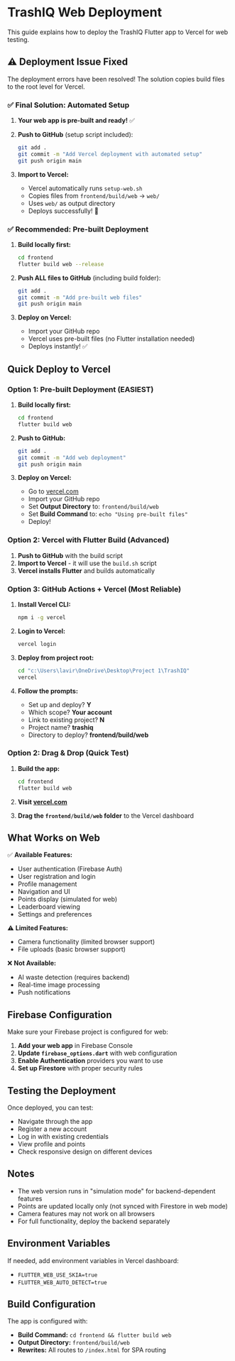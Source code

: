 # TrashIQ Web Deployment

This guide explains how to deploy the TrashIQ Flutter app to Vercel for web testing.

## ⚠️ Deployment Issue Fixed

The deployment errors have been resolved! The solution copies build files to the root level for Vercel.

### ✅ Final Solution: Automated Setup

1. **Your web app is pre-built and ready!** ✅

2. **Push to GitHub** (setup script included):
   ```bash
   git add .
   git commit -m "Add Vercel deployment with automated setup"
   git push origin main
   ```

3. **Import to Vercel:**
   - Vercel automatically runs `setup-web.sh`
   - Copies files from `frontend/build/web` → `web/`
   - Uses `web/` as output directory
   - Deploys successfully! 🚀

### ✅ Recommended: Pre-built Deployment

1. **Build locally first:**
   ```bash
   cd frontend
   flutter build web --release
   ```

2. **Push ALL files to GitHub** (including build folder):
   ```bash
   git add .
   git commit -m "Add pre-built web files"
   git push origin main
   ```

3. **Deploy on Vercel:**
   - Import your GitHub repo
   - Vercel uses pre-built files (no Flutter installation needed)
   - Deploys instantly! ✅

## Quick Deploy to Vercel

### Option 1: Pre-built Deployment (EASIEST)

1. **Build locally first:**
   ```bash
   cd frontend
   flutter build web
   ```

2. **Push to GitHub:**
   ```bash
   git add .
   git commit -m "Add web deployment"
   git push origin main
   ```

3. **Deploy on Vercel:**
   - Go to [vercel.com](https://vercel.com)
   - Import your GitHub repo
   - Set **Output Directory** to: `frontend/build/web`
   - Set **Build Command** to: `echo "Using pre-built files"`
   - Deploy!

### Option 2: Vercel with Flutter Build (Advanced)

1. **Push to GitHub** with the build script
2. **Import to Vercel** - it will use the `build.sh` script
3. **Vercel installs Flutter** and builds automatically

### Option 3: GitHub Actions + Vercel (Most Reliable)

1. **Install Vercel CLI:**
   ```bash
   npm i -g vercel
   ```

2. **Login to Vercel:**
   ```bash
   vercel login
   ```

3. **Deploy from project root:**
   ```bash
   cd "c:\Users\lavir\OneDrive\Desktop\Project 1\TrashIQ"
   vercel
   ```

4. **Follow the prompts:**
   - Set up and deploy? **Y**
   - Which scope? **Your account**
   - Link to existing project? **N**
   - Project name? **trashiq**
   - Directory to deploy? **frontend/build/web**

### Option 2: Drag & Drop (Quick Test)

1. **Build the app:**
   ```bash
   cd frontend
   flutter build web
   ```

2. **Visit [vercel.com](https://vercel.com)**

3. **Drag the `frontend/build/web` folder** to the Vercel dashboard

## What Works on Web

✅ **Available Features:**
- User authentication (Firebase Auth)
- User registration and login
- Profile management
- Navigation and UI
- Points display (simulated for web)
- Leaderboard viewing
- Settings and preferences

⚠️ **Limited Features:**
- Camera functionality (limited browser support)
- File uploads (basic browser support)

❌ **Not Available:**
- AI waste detection (requires backend)
- Real-time image processing
- Push notifications

## Firebase Configuration

Make sure your Firebase project is configured for web:

1. **Add your web app** in Firebase Console
2. **Update `firebase_options.dart`** with web configuration
3. **Enable Authentication** providers you want to use
4. **Set up Firestore** with proper security rules

## Testing the Deployment

Once deployed, you can test:

- Navigate through the app
- Register a new account
- Log in with existing credentials
- View profile and points
- Check responsive design on different devices

## Notes

- The web version runs in "simulation mode" for backend-dependent features
- Points are updated locally only (not synced with Firestore in web mode)
- Camera features may not work on all browsers
- For full functionality, deploy the backend separately

## Environment Variables

If needed, add environment variables in Vercel dashboard:
- `FLUTTER_WEB_USE_SKIA=true`
- `FLUTTER_WEB_AUTO_DETECT=true`

## Build Configuration

The app is configured with:
- **Build Command:** `cd frontend && flutter build web`
- **Output Directory:** `frontend/build/web`
- **Rewrites:** All routes to `/index.html` for SPA routing
